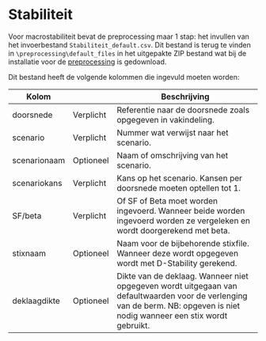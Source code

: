 # Stabiliteit

Voor macrostabiliteit bevat de preprocessing maar 1 stap: het invullen van het invoerbestand `Stabiliteit_default.csv`. Dit bestand is terug te vinden in ```\preprocessing\default_files``` in het uitgepakte ZIP bestand wat bij de installatie voor de [preprocessing](..\Installaties\VRUtils.md) is gedownload.

Dit bestand heeft de volgende kolommen die ingevuld moeten worden:

| Kolom       	 | 	         | Beschrijving                                                                                                                                                                                 	                                                                |
|---------------|-----------|---------------------------------------------------------------------------------------------------------------------------------------------------------------------------------------------------------------------------------------------------------------|
| doorsnede     | Verplicht 	 | Referentie naar de doorsnede zoals opgegeven in vakindeling.                                                                                                                                     	                                                            |
| scenario      | Verplicht 	 | Nummer wat verwijst naar het scenario.                                                                                                                                     	                                                                                  |
| scenarionaam  | Optioneel 	 | Naam of omschrijving van het scenario.                                                                                                                                 	                                                                                      |
| scenariokans  | Verplicht 	 | Kans op het scenario. Kansen per doorsnede moeten optellen tot 1.                                                                                                                                     	                                                       |
| SF/beta       | Verplicht 	 | Of SF of Beta moet worden ingevoerd. Wanneer beide worden ingevoerd worden ze vergeleken en wordt doorgerekend met beta.                                                                                                                                    	 |
| stixnaam      | Optioneel 	 | Naam voor de bijbehorende stixfile. Wanneer deze wordt opgegeven wordt met D-Stability gerekend.                                                                                                                                    	                         |
| deklaagdikte  | Optioneel 	 | Dikte van de deklaag. Wanneer niet opgegeven wordt uitgegaan van defaultwaarden voor de verlenging van de berm. NB: opgeven is niet nodig wanneer een stix wordt gebruikt.                                                                                                                                 	                                                                                                                           |
